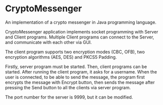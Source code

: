 # CryptoMessenger

An implementation of a crypto messenger in Java programming language.

CryptoMessenger application implements socket programming with Server and Client programs. Multiple Client programs can connect to the Server, and communicate with each other via GUI.

The client program supports two encryption modes (CBC, OFB), two encryption algorithms (AES, DES) and PKCS5 Padding.

Firstly, server program must be started. Then, client programs can be started. After running the client program, it asks for a username. When the user is connected, to be able to send the message, the program first encrypts the message with Encrypt button, then sends the message after pressing the Send button to all the clients via server program.   

The port number for the server is 9999, but it can be modified.

